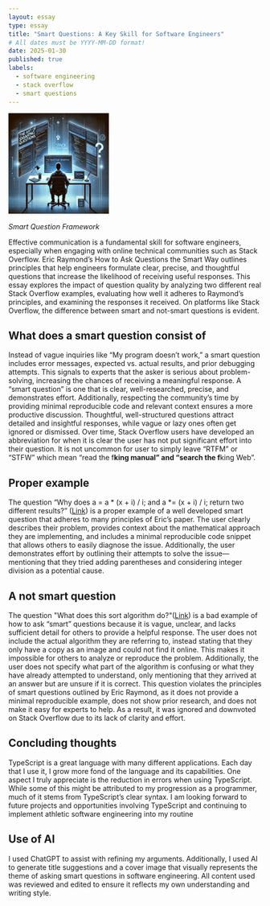 ```yaml
---
layout: essay
type: essay
title: "Smart Questions: A Key Skill for Software Engineers"
# All dates must be YYYY-MM-DD format!
date: 2025-01-30
published: true
labels:
  - software engineering
  - stack overflow
  - smart questions
---
```


<img width="200px" class="rounded float-start pe-4" src="../img/smartQ.webp">

*Smart Question Framework*


Effective communication is a fundamental skill for software engineers, especially when engaging with online technical communities such as Stack Overflow. Eric Raymond’s How to Ask Questions the Smart Way outlines principles that help engineers formulate clear, precise, and thoughtful questions that increase the likelihood of receiving useful responses. This essay explores the impact of question quality by analyzing two different real Stack Overflow examples, evaluating how well it adheres to Raymond’s principles, and examining the responses it received. On platforms like Stack Overflow, the difference between smart and not-smart questions is evident.

## What does a smart question consist of

Instead of vague inquiries like “My program doesn’t work,” a smart question includes error messages, expected vs. actual results, and prior debugging attempts. This signals to experts that the asker is serious about problem-solving, increasing the chances of receiving a meaningful response. A “smart question” is one that is clear, well-researched, precise, and demonstrates effort. Additionally, respecting the community’s time by providing minimal reproducible code and relevant context ensures a more productive discussion. Thoughtful, well-structured questions attract detailed and insightful responses, while vague or lazy ones often get ignored or dismissed. Over time, Stack Overflow users have developed an abbreviation for when it is clear the user has not put significant effort into their question. It is not uncommon for user to simply leave “RTFM” or “STFW” which mean “read the f**king manual” and “search the f**king Web”. 

## Proper example

The question “Why does a = a * (x + i) / i; and a *= (x + i) / i; return two different results?” ([Link]( https://stackoverflow.com/questions/79347608/why-does-a-a-x-i-i-and-a-x-i-i-return-two-different-results)) is a proper example of a well developed smart question that adheres to many principles of Eric’s paper. The user clearly describes their problem, provides context about the mathematical approach they are implementing, and includes a minimal reproducible code snippet that allows others to easily diagnose the issue. Additionally, the user demonstrates effort by outlining their attempts to solve the issue—mentioning that they tried adding parentheses and considering integer division as a potential cause. 

## A not smart question 

The question "What does this sort algorithm do?"([Link](https://stackoverflow.com/questions/31591857/what-does-this-sort-algorithm-do)) is a bad example of how to ask “smart” questions because it is vague, unclear, and lacks sufficient detail for others to provide a helpful response. The user does not include the actual algorithm they are referring to, instead stating that they only have a copy as an image and could not find it online. This makes it impossible for others to analyze or reproduce the problem. Additionally, the user does not specify what part of the algorithm is confusing or what they have already attempted to understand, only mentioning that they arrived at an answer but are unsure if it is correct. This question violates the principles of smart questions outlined by Eric Raymond, as it does not provide a minimal reproducible example, does not show prior research, and does not make it easy for experts to help. As a result, it was ignored and  downvoted on Stack Overflow due to its lack of clarity and effort.

## Concluding thoughts 

TypeScript is a great language with many different applications. Each day that I use it, I grow more fond of the language and its capabilities. One aspect I truly appreciate is the reduction in errors when using TypeScript. While some of this might be attributed to my progression as a programmer, much of it stems from TypeScript’s clear syntax. I am looking forward to future projects and opportunities involving TypeScript and continuing to implement athletic software engineering into my routine

## Use of AI

I used ChatGPT to assist with refining my arguments. Additionally, I used AI to generate title suggestions and a cover image that visually represents the theme of asking smart questions in software engineering. All content used was reviewed and edited to ensure it reflects my own understanding and writing style.

